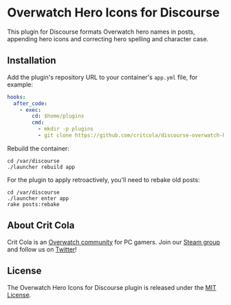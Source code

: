 # Overwatch Hero Icons for Discourse

This plugin for Discourse formats Overwatch hero names in posts, appending hero icons and correcting hero spelling and character case.

## Installation

Add the plugin's repository URL to your container's `app.yml` file, for example:

```yml
hooks:
  after_code:
    - exec:
        cd: $home/plugins
        cmd:
          - mkdir -p plugins
          - git clone https://github.com/critcola/discourse-overwatch-hero-icons.git
```

Rebuild the container:

```
cd /var/discourse
./launcher rebuild app
```

For the plugin to apply retroactively, you'll need to rebake old posts:

```
cd /var/discourse
./launcher enter app
rake posts:rebake
```

## About Crit Cola

Crit Cola is an [Overwatch community](https://critcola.com) for PC gamers. Join our [Steam group](http://steamcommunity.com/groups/critcola) and follow us on [Twitter](https://twitter.com/critcolaguild)!

## License

The Overwatch Hero Icons for Discourse plugin is released under the [MIT License](LICENSE).
